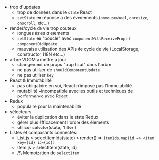 - trop d'updates
  - trop de données dans le `state` React
  - `setState` en réponse a des évenements (`onmousewheel`, `onresize`, `onscroll`, etc...) 
- render/cycle de vie trop couteux
  - longues listes d'éléments
  - `setState` en "boucle" avec `componentWillReceiveProps` / `componentDidUpdate`
  - mauvaise utilisation des APIs de cycle de vie (LocalStorage, constructor, I18N etc...)
- arbre VDOM a mettre a jour
  - changement de props "trop haut" dans l'arbre
  - ne pas utiliser de `shouldComponentUpdate`
  - ne pas utiliser `key` 
- React & Immutabilité
  - pas obligatoire en soi, React n'impose pas l'Immutabilité
  - mutabilité ~incompatible avec les outils et techniques de performance avec React
- Redux
  - populaire pour la maintenabilité
- sélecteurs
  - éviter la duplication dans le state Redux
  - gérer plus éfficacement l'ordre des élements
  - utiliser selector(state, 'filter')
- Listes et composants connectés:
  - List.js > selectItemIds(state) > render() => `itemIds.map(id => <Item key={id} id={id})`
  - Item.js > selectItem(state, id)
  - /!\ Memoization de `selectItem`
